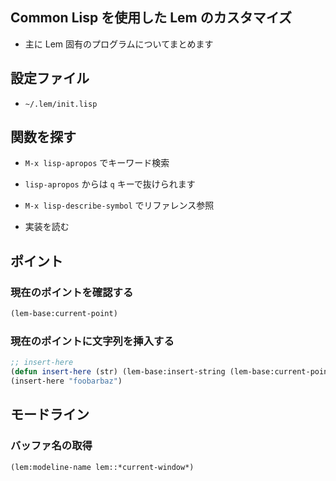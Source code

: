 ## Common Lisp を使用した Lem のカスタマイズ
- 主に Lem 固有のプログラムについてまとめます

## 設定ファイル
- `~/.lem/init.lisp`

## 関数を探す
- `M-x lisp-apropos` でキーワード検索
- `lisp-apropos` からは `q` キーで抜けられます

- `M-x lisp-describe-symbol` でリファレンス参照

- 実装を読む

## ポイント

### 現在のポイントを確認する

````lisp
(lem-base:current-point)
````

### 現在のポイントに文字列を挿入する

````lisp
;; insert-here
(defun insert-here (str) (lem-base:insert-string (lem-base:current-point) str))
(insert-here "foobarbaz")
````

## モードライン

### バッファ名の取得

````lisp
(lem:modeline-name lem::*current-window*)
````

